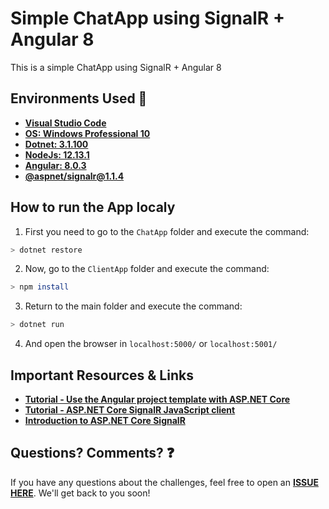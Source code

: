# Simple ChatApp using SignalR + Angular 8

This is a simple ChatApp using SignalR + Angular 8

## Environments Used 🚀

- **[Visual Studio Code](https://code.visualstudio.com/?WT.mc_id=simplecodesignalrangular-github-gllemos)**
- **[OS: Windows Professional 10](https://docs.microsoft.com/windows/windows-10/?WT.mc_id=simplecodesignalrangular-github-gllemos)**
- **[Dotnet: 3.1.100](https://dotnet.microsoft.com/download/dotnet-core/3.1?WT.mc_id=simplecodesignalrangular-github-gllemos)**
- **[NodeJs: 12.13.1](https://nodejs.org/en/)** 
- **[Angular: 8.0.3](https://angular.io/)**
- **[@aspnet/signalr@1.1.4](https://www.nuget.org/packages/Microsoft.AspNet.SignalR/1.1.4)**

## How to run the App localy

1. First you need to go to the `ChatApp` folder and execute the command:

```bash
> dotnet restore
```

2. Now, go to the `ClientApp` folder and execute the command:

```bash
> npm install
```

3. Return to the main folder and execute the command:

```bash
> dotnet run
```

4. And open the browser in `localhost:5000/` or `localhost:5001/`

## Important Resources & Links

* **[Tutorial - Use the Angular project template with ASP.NET Core](https://docs.microsoft.com/aspnet/core/client-side/spa/angular?view=aspnetcore-3.1&tabs=netcore-cli&WT.mc_id=simplecodesignalrangular-github-gllemos)**
* **[Tutorial - ASP.NET Core SignalR JavaScript client](https://docs.microsoft.com/aspnet/core/signalr/javascript-client?view=aspnetcore-3.1&WT.mc_id=simplecodesignalrangular-github-gllemos)**
* **[Introduction to ASP.NET Core SignalR](https://docs.microsoft.com/aspnet/core/signalr/introduction?view=aspnetcore-3.1&WT.mc_id=simplecodesignalrangular-github-gllemos)**

## Questions? Comments? ❓

If you have any questions about the challenges, feel free to open an **[ISSUE HERE](https://github.com/glaucia86/simple-app-signalr-angular/issues)**. We'll get back to you soon!
